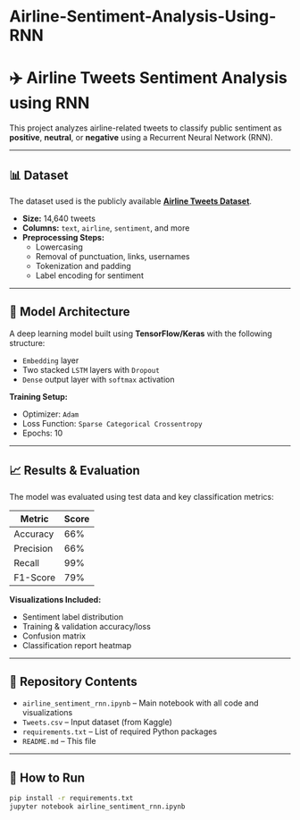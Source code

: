 # Airline-Sentiment-Analysis-Using-RNN
# ✈️ Airline Tweets Sentiment Analysis using RNN

This project analyzes airline-related tweets to classify public sentiment as **positive**, **neutral**, or **negative** using a Recurrent Neural Network (RNN).

---

## 📊 Dataset

The dataset used is the publicly available **[Airline Tweets Dataset](https://www.kaggle.com/datasets/crowdflower/twitter-airline-sentiment)**.

- **Size:** 14,640 tweets
- **Columns:** `text`, `airline`, `sentiment`, and more
- **Preprocessing Steps:**
  - Lowercasing
  - Removal of punctuation, links, usernames
  - Tokenization and padding
  - Label encoding for sentiment

---

## 🧠 Model Architecture

A deep learning model built using **TensorFlow/Keras** with the following structure:

- `Embedding` layer
- Two stacked `LSTM` layers with `Dropout`
- `Dense` output layer with `softmax` activation

**Training Setup:**
- Optimizer: `Adam`
- Loss Function: `Sparse Categorical Crossentropy`
- Epochs: 10

---

## 📈 Results & Evaluation

The model was evaluated using test data and key classification metrics:

| Metric        | Score |
|---------------|-------|
| Accuracy       | 66%   |
| Precision      | 66%   |
| Recall         | 99%   |
| F1-Score       | 79%   |

**Visualizations Included:**
- Sentiment label distribution
- Training & validation accuracy/loss
- Confusion matrix
- Classification report heatmap

---

## 📁 Repository Contents

- `airline_sentiment_rnn.ipynb` – Main notebook with all code and visualizations
- `Tweets.csv` – Input dataset (from Kaggle)
- `requirements.txt` – List of required Python packages
- `README.md` – This file

---

## 🚀 How to Run

```bash
pip install -r requirements.txt
jupyter notebook airline_sentiment_rnn.ipynb
